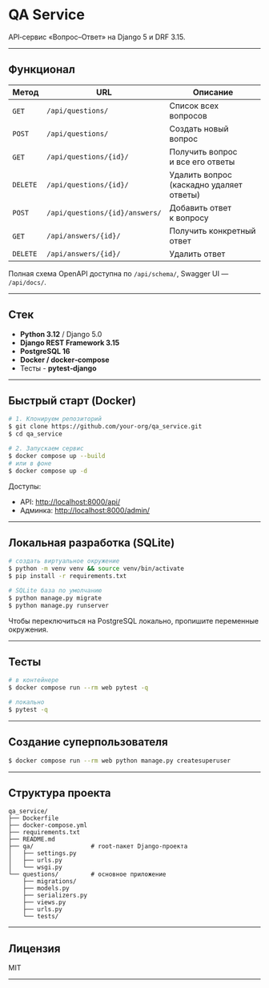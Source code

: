 # QA Service

API‑сервис «Вопрос–Ответ» на Django 5 и DRF 3.15.

---

## Функционал

| Метод    | URL                            | Описание                                 |
| -------- | ------------------------------ | ---------------------------------------- |
| `GET`    | `/api/questions/`              | Список всех вопросов                     |
| `POST`   | `/api/questions/`              | Создать новый вопрос                     |
| `GET`    | `/api/questions/{id}/`         | Получить вопрос и все его ответы         |
| `DELETE` | `/api/questions/{id}/`         | Удалить вопрос (каскадно удаляет ответы) |
| `POST`   | `/api/questions/{id}/answers/` | Добавить ответ к вопросу                 |
| `GET`    | `/api/answers/{id}/`           | Получить конкретный ответ                |
| `DELETE` | `/api/answers/{id}/`           | Удалить ответ                            |

Полная схема OpenAPI доступна по `/api/schema/`, Swagger UI — `/api/docs/`.

---

## Стек

* **Python 3.12** / Django 5.0
* **Django REST Framework 3.15**
* **PostgreSQL 16**
* **Docker / docker‑compose**
* Тесты - **pytest‑django**

---

## Быстрый старт (Docker)

```bash
# 1. Клонируем репозиторий
$ git clone https://github.com/your‑org/qa_service.git
$ cd qa_service

# 2. Запускаем сервис
$ docker compose up --build
# или в фоне
$ docker compose up -d
```

Доступы:

* API: [http://localhost:8000/api/](http://localhost:8000/api/)
* Админка: [http://localhost:8000/admin/](http://localhost:8000/admin/) 

---

## Локальная разработка (SQLite)

```bash
# создать виртуальное окружение
$ python -m venv venv && source venv/bin/activate
$ pip install -r requirements.txt

# SQLite база по умолчанию
$ python manage.py migrate
$ python manage.py runserver
```

Чтобы переключиться на PostgreSQL локально, пропишите переменные окружения.

---

## Тесты

```bash
# в контейнере
$ docker compose run --rm web pytest -q

# локально
$ pytest -q
```

---

## Создание суперпользователя

```bash
$ docker compose run --rm web python manage.py createsuperuser
```

---

## Структура проекта

```
qa_service/
├── Dockerfile
├── docker-compose.yml
├── requirements.txt
├── README.md
├── qa/                # root‑пакет Django‑проекта
│   ├── settings.py
│   ├── urls.py
│   └── wsgi.py
└── questions/         # основное приложение
    ├── migrations/
    ├── models.py
    ├── serializers.py
    ├── views.py
    ├── urls.py
    └── tests/
```

---

## Лицензия

MIT

---

